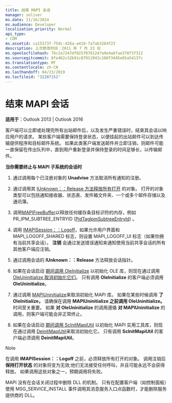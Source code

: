 ```yaml
---
title: 结束 MAPI 会话
manager: soliver
ms.date: 11/16/2014
ms.audience: Developer
localization_priority: Normal
api_type:
- COM
ms.assetid: ca153737-75dc-426a-a410-7a7ab3264f23
description: 上次修改时间：2011 年 7 月 23 日
ms.openlocfilehash: 74c2a7247df02570761247a9e4a6fae378f37312
ms.sourcegitcommit: 8fe462c32b91c87911942c188f3445e85a54137c
ms.translationtype: MT
ms.contentlocale: zh-CN
ms.lasthandoff: 04/23/2019
ms.locfileid: "32287151"
---
```

# <a name="ending-a-mapi-session"></a>结束 MAPI 会话

  
  
**适用于**：Outlook 2013 | Outlook 2016 
  
客户端可以立即或处理完所有出站邮件后，以及发生严重错误时，结束其会话以响应用户的请求。 某些客户端需要保持登录状态，以便挂起的出站邮件可以到达传输提供程序和目标邮件系统。 如果此类客户端发送邮件并立即注销，则邮件可能一直保留在传出队列中，直到用户重新登录并保持登录的时间足够长，以传输邮件。
  
 **当你需要终止与 MAPI 子系统的会话时**
  
1. 通过调用每个已注册对象的 **Unadvise** 方法取消所有通知的注册。 
    
2. 通过调用其 [IUnknown：：Release 方法释放所有打开](https://msdn.microsoft.com/library/ms682317%28VS.85%29.aspx) 的对象。 打开的对象类型可以包括通知接收器、状态表、发件箱文件夹、一个或多个邮件存储以及通讯簿。 
    
3. 调用[MAPIFreeBuffer](mapifreebuffer.md)以释放任何缓存条目标识符的内存，例如 PR_IPM_SUBTREE_ENTRYID  ([PidTagIpmSubtreeEntryId](pidtagipmsubtreeentryid-canonical-property.md)) 。
    
4. 调用 [IMAPISession：：Logoff](imapisession-logoff.md)，如果允许用户界面和 MAPI_LOGOFF_SHARED 标志，则设置 MAPI_LOGOFF_UI 标志（如果你拥有当前共享会话）。 **注销** 会通过发送错误通知来通知使用当前共享会话的所有其他客户端应注销。 
    
5. 通过调用会话的 **IUnknown：：Release** 方法释放会话指针。 
    
6. 如果在会话启动 [期间调用 OleInitialize](https://msdn.microsoft.com/library/ms690134%28v=VS.85%29.aspx) 以初始化 OLE 库，则现在通过调用 [OleUninitialize 取消初始化它们](https://msdn.microsoft.com/library/ms691326%28VS.85%29.aspx)。 只有调用 **OleInitialize** 的客户端必须调用 **OleUninitialize**。 
    
7. 通过调用 [MAPIUninitialize](mapiuninitialize.md)来取消初始化 MAPI 库。 如果在某些时候调用 **了 OleInitialize，** 请确保在调用 **MAPIUninitialize 之前调用 OleUninitialize。**  时间至关重要。 如果 **对 OleUninitialize** 的调用遵循 **对 MAPIUninitialize** 的调用，则客户端可能会非正常终止。 
    
8. 如果在会话启动 [期间调用 ScInitMapiUtil](scinitmapiutil.md) 以初始化 MAPI 实用工具库，则现在通过调用 [DeinitMapiUtil](deinitmapiutil.md)来取消初始化它。 只有调用 **ScInitMapiUtil** 的客户端必须调用 **DeinitMapiUtil**。
    
> [!NOTE]
> 在调用 **IMAPISession：：Logoff** 之前，必须释放所有打开的对象。 调用注销后 **保持打开状态** 的对象将变为无效;他们无法接受任何呼叫，并且可能永远不会获得释放。 如果调用这些对象之一，预期调用将失败。 
  
 MAPI 没有在会话关闭过程中删除 DLL 的机制。 只有在配置客户端（如控制面板）使用 MSG_SERVICE_INSTALL 事件调用其消息服务入口点函数时，才能删除服务提供商的 DLL。 
  

